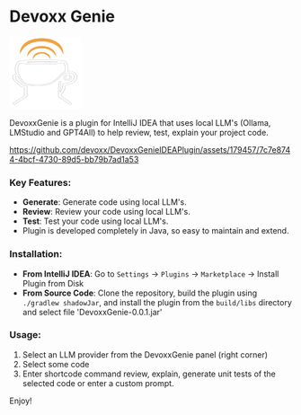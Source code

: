 # Devoxx Genie 

<img height="128" src="src/main/resources/META-INF/pluginIcon.svg" width="128"/>

DevoxxGenie is a plugin for IntelliJ IDEA that uses local LLM's (Ollama, LMStudio and GPT4All) to help review, test, explain your project code.

https://github.com/devoxx/DevoxxGenieIDEAPlugin/assets/179457/7c7e8744-4bcf-4730-89d5-bb79b7ad1a53


### Key Features:

- **Generate**: Generate code using local LLM's.
- **Review**: Review your code using local LLM's.
- **Test**: Test your code using local LLM's.
- Plugin is developed completely in Java, so easy to maintain and extend.
 
### Installation:

- **From IntelliJ IDEA**: Go to `Settings` -> `Plugins` -> `Marketplace` -> Install Plugin from Disk
- **From Source Code**: Clone the repository, build the plugin using `./gradlew shadowJar`, and install the plugin from the `build/libs` directory and select file 'DevoxxGenie-0.0.1.jar'

### Usage:
1) Select an LLM provider from the DevoxxGenie panel (right corner)
2) Select some code 
4) Enter shortcode command review, explain, generate unit tests of the selected code or enter a custom prompt.

Enjoy! 
